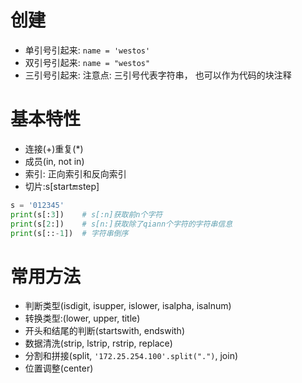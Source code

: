 # 创建
- 单引号引起来: `name = 'westos'`
- 双引号引起来: `name = "westos"`
- 三引号引起来:
  注意点: 三引号代表字符串， 也可以作为代码的块注释

# 基本特性
- 连接(+)重复(*)
- 成员(in, not in)
- 索引: 正向索引和反向索引
- 切片:s[start:end:step]
```python
s = '012345'
print(s[:3])    # s[:n]获取前n个字符
print(s[2:])    # s[n:]获取除了qiann个字符的字符串信息
print(s[::-1])  # 字符串倒序
```

# 常用方法
- 判断类型(isdigit, isupper, islower, isalpha, isalnum)
- 转换类型:(lower, upper, title)
- 开头和结尾的判断(startswith, endswith)
- 数据清洗(strip, lstrip, rstrip, replace)
- 分割和拼接(split, `'172.25.254.100'.split(".")`, join)
- 位置调整(center)